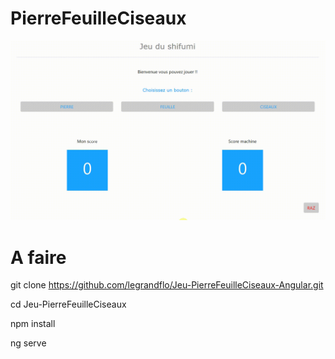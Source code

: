 # PierreFeuilleCiseaux

![Demo](https://github.com/legrandflo/Jeu-PierreFeuilleCiseaux-Angular/blob/master/DemoPierreFeuilleCiseaux.gif)


# A faire

git clone https://github.com/legrandflo/Jeu-PierreFeuilleCiseaux-Angular.git

cd Jeu-PierreFeuilleCiseaux

npm install

ng serve
